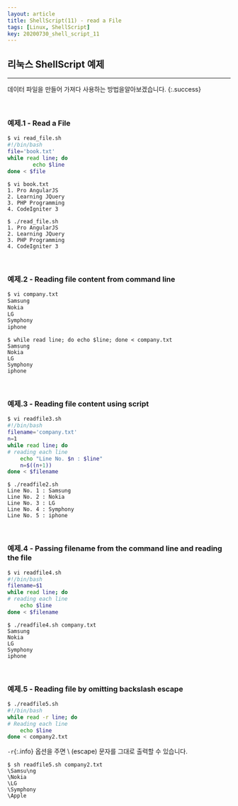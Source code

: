 ```yaml
---
layout: article
title: ShellScript(11) - read a File
tags: [Linux, ShellScript]
key: 20200730_shell_script_11
---
```


## 리눅스 ShellScript 예제
---

데이터 파일을 만들어 가져다 사용하는 방법을알아보겠습니다.
{:.success}


<br>

### 예제.1 - Read a File

``` bash
$ vi read_file.sh
#!/bin/bash
file='book.txt'
while read line; do
        echo $line
done < $file
```
```
$ vi book.txt
1. Pro AngularJS
2. Learning JQuery
3. PHP Programming
4. CodeIgniter 3
```
```
$ ./read_file.sh
1. Pro AngularJS
2. Learning JQuery
3. PHP Programming
4. CodeIgniter 3
```
<br>

### 예제.2 - Reading file content from command line

```bash
$ vi company.txt
Samsung
Nokia
LG
Symphony
iphone
```
```
$ while read line; do echo $line; done < company.txt
Samsung
Nokia
LG
Symphony
iphone
```
<br>

### 예제.3 - Reading file content using script

```bash
$ vi readfile3.sh
#!/bin/bash
filename='company.txt'
n=1
while read line; do
# reading each line
    echo "Line No. $n : $line"
    n=$((n+1))
done < $filename
```
```
$ ./readfile2.sh
Line No. 1 : Samsung
Line No. 2 : Nokia
Line No. 3 : LG
Line No. 4 : Symphony
Line No. 5 : iphone
```
<br>

### 예제.4 - Passing filename from the command line and reading the file

``` bash
$ vi readfile4.sh
#!/bin/bash
filename=$1
while read line; do
# reading each line
    echo $line
done < $filename
```
```
$ ./readfile4.sh company.txt
Samsung
Nokia
LG
Symphony
iphone
```
<br>

### 예제.5 - Reading file by omitting backslash escape

``` bash
$ ./readfile5.sh
#!/bin/bash
while read -r line; do
# Reading each line
    echo $line
done < company2.txt
```

`-r`{:.info} 옵션을 주면 \ (escape) 문자를 그대로 출력할 수 있습니다.

```
$ sh readfile5.sh company2.txt
\Samsu\ng
\Nokia
\LG
\Symphony
\Apple
```
